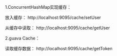 1.ConcurrentHashMap实现缓存：

放入缓存：
http://localhost:9095/cache/setUser

从缓存中读取：
http://localhost:9095/cache/getUser

2.guava Cache：

读取缓存数据：
http://localhost:9095/cache/getToken
